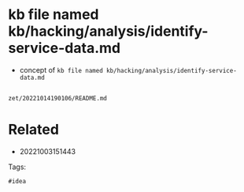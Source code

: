 # kb file named kb/hacking/analysis/identify-service-data.md

- concept of `kb file named kb/hacking/analysis/identify-service-data.md`

```
```

` zet/20221014190106/README.md `

# Related

- 20221003151443

Tags:

    #idea
